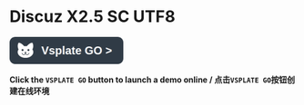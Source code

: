 # Discuz X2.5 SC UTF8

<a href="https://www.vsplate.com/?github=vulnspy/Discuz_X2.5_SC_UTF8"><img alt="VSPLATE GO" src="https://raw.githubusercontent.com/vsplate/images/master/vsgo_btn.png" width="200px"></a>

**Click the `VSPLATE GO` button to launch a demo online / 点击`VSPLATE GO`按钮创建在线环境**
